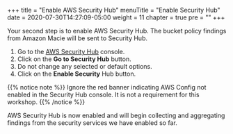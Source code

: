 +++
title = "Enable AWS Security Hub"
menuTitle = "Enable Security Hub"
date = 2020-07-30T14:27:09-05:00
weight = 11
chapter = true
pre = "<b></b>"
+++

Your second step is to enable AWS Security Hub.  The bucket policy findings from Amazon Macie will be sent to Security Hub.
1. Go to the [AWS Security Hub](https://console.aws.amazon.com/securityhub/home) console.
2. Click on the **Go to Security Hub** button.  
3. Do not change any selected or default options.
4. Click on the **Enable Security** Hub button.

{{% notice note %}}
Ignore the red banner indicating AWS Config not enabled in the Security Hub console.  It is not a requirement for this workshop.
{{% /notice %}}

AWS Security Hub is now enabled and will begin collecting and aggregating findings from the security services we have enabled so far.